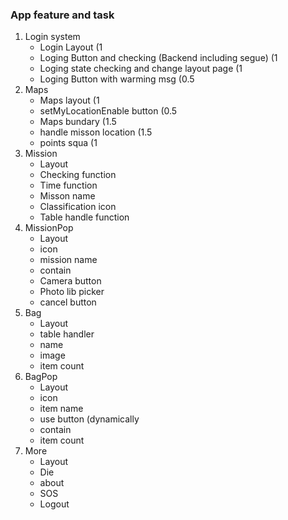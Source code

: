 ### App feature and task

1. Login system
	* Login Layout (1
	* Loging Button and checking (Backend including segue) (1
	* Loging state checking and change layout page (1
	* Loging Button with warming msg (0.5
2. Maps
	* Maps layout (1
	* setMyLocationEnable button (0.5
	* Maps bundary (1.5
	* handle misson location (1.5
	* points squa (1
3. Mission
	* Layout
	* Checking function
	* Time function
	* Misson name
	* Classification icon
	* Table handle function
4. MissionPop
	* Layout
	* icon
	* mission name
	* contain
	* Camera button
	* Photo lib picker
	* cancel button
5. Bag
	* Layout
	* table handler
	* name
	* image
	* item count
6. BagPop
	* Layout
	* icon
	* item name
	* use button (dynamically
	* contain
	* item count
7. More
	* Layout
	* Die
	* about
	* SOS
	* Logout
